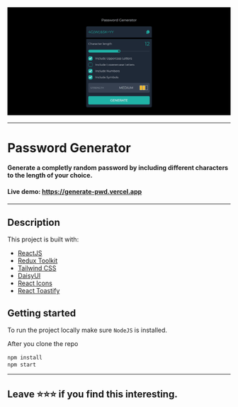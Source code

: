 <img src="preview.png" />

---

# Password Generator

#### Generate a completly random password by including different characters to the length of your choice.

#### Live demo: https://generate-pwd.vercel.app

---

## Description

This project is built with:

- [ReactJS](https://reactjs.org/)
- [Redux Toolkit](https://redux-toolkit.js.org/)
- [Tailwind CSS](https://tailwindcss.com/)
- [DaisyUI](https://daisyui.com/)
- [React Icons](https://react-icons.github.io/react-icons)
- [React Toastify](https://fkhadra.github.io/react-toastify/introduction)

## Getting started

To run the project locally make sure ``` NodeJS ``` is installed.

After you clone the repo
``` 
npm install
npm start
```
  
---
## Leave ⭐⭐⭐ if you find this interesting.

   
  
